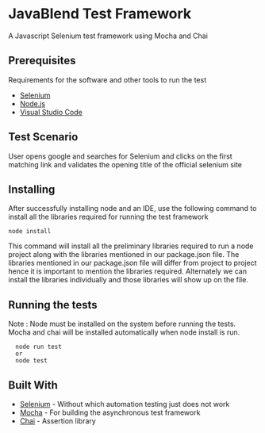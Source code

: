 # JavaBlend Test Framework


A Javascript Selenium test framework using Mocha and Chai


## Prerequisites

Requirements for the software and other tools to run the test
- [Selenium](https://www.selenium.dev/)
- [Node.js](https://nodejs.dev/en/download/)
- [Visual Studio Code](https://code.visualstudio.com/?wt.mc_id=vscom_downloads)
  

## Test Scenario

User opens google and searches for Selenium and clicks on the first matching link and validates the opening title of the official selenium site


## Installing

After successfully installing node and an IDE, use the following command to install all the libraries required for running the test framework

    node install

This command will install all the preliminary libraries required to run a node project along with the libraries mentioned in our package.json file.
The libraries mentioned in our package.json file will differ from project to project hence it is important to mention the libraries required. Alternately we 
can install the libraries individually and those libraries will show up on the file.


## Running the tests

Note : Node must be installed on the system before running the tests. Mocha and chai will be installed automatically when node install is run.

      node run test
      or
      node test

## Built With

  - [Selenium](https://www.selenium.dev/) - Without which automation testing just does not work
  - [Mocha](https://mochajs.org/) - For building the asynchronous test framework
  - [Chai](https://www.chaijs.com/) - Assertion library 






